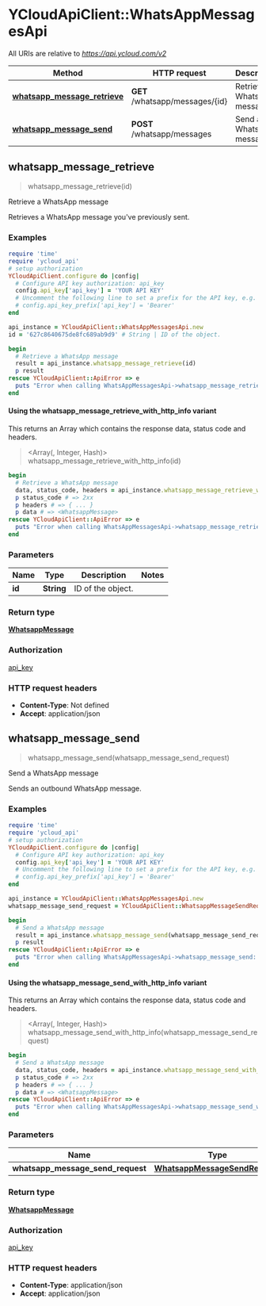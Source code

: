 # YCloudApiClient::WhatsAppMessagesApi

All URIs are relative to *https://api.ycloud.com/v2*

| Method | HTTP request | Description |
| ------ | ------------ | ----------- |
| [**whatsapp_message_retrieve**](WhatsAppMessagesApi.md#whatsapp_message_retrieve) | **GET** /whatsapp/messages/{id} | Retrieve a WhatsApp message |
| [**whatsapp_message_send**](WhatsAppMessagesApi.md#whatsapp_message_send) | **POST** /whatsapp/messages | Send a WhatsApp message |


## whatsapp_message_retrieve

> <WhatsappMessage> whatsapp_message_retrieve(id)

Retrieve a WhatsApp message

Retrieves a WhatsApp message you've previously sent.

### Examples

```ruby
require 'time'
require 'ycloud_api'
# setup authorization
YCloudApiClient.configure do |config|
  # Configure API key authorization: api_key
  config.api_key['api_key'] = 'YOUR API KEY'
  # Uncomment the following line to set a prefix for the API key, e.g. 'Bearer' (defaults to nil)
  # config.api_key_prefix['api_key'] = 'Bearer'
end

api_instance = YCloudApiClient::WhatsAppMessagesApi.new
id = '627c8640675de8fc689ab9d9' # String | ID of the object.

begin
  # Retrieve a WhatsApp message
  result = api_instance.whatsapp_message_retrieve(id)
  p result
rescue YCloudApiClient::ApiError => e
  puts "Error when calling WhatsAppMessagesApi->whatsapp_message_retrieve: #{e}"
end
```

#### Using the whatsapp_message_retrieve_with_http_info variant

This returns an Array which contains the response data, status code and headers.

> <Array(<WhatsappMessage>, Integer, Hash)> whatsapp_message_retrieve_with_http_info(id)

```ruby
begin
  # Retrieve a WhatsApp message
  data, status_code, headers = api_instance.whatsapp_message_retrieve_with_http_info(id)
  p status_code # => 2xx
  p headers # => { ... }
  p data # => <WhatsappMessage>
rescue YCloudApiClient::ApiError => e
  puts "Error when calling WhatsAppMessagesApi->whatsapp_message_retrieve_with_http_info: #{e}"
end
```

### Parameters

| Name | Type | Description | Notes |
| ---- | ---- | ----------- | ----- |
| **id** | **String** | ID of the object. |  |

### Return type

[**WhatsappMessage**](WhatsappMessage.md)

### Authorization

[api_key](../README.md#api_key)

### HTTP request headers

- **Content-Type**: Not defined
- **Accept**: application/json


## whatsapp_message_send

> <WhatsappMessage> whatsapp_message_send(whatsapp_message_send_request)

Send a WhatsApp message

Sends an outbound WhatsApp message.

### Examples

```ruby
require 'time'
require 'ycloud_api'
# setup authorization
YCloudApiClient.configure do |config|
  # Configure API key authorization: api_key
  config.api_key['api_key'] = 'YOUR API KEY'
  # Uncomment the following line to set a prefix for the API key, e.g. 'Bearer' (defaults to nil)
  # config.api_key_prefix['api_key'] = 'Bearer'
end

api_instance = YCloudApiClient::WhatsAppMessagesApi.new
whatsapp_message_send_request = YCloudApiClient::WhatsappMessageSendRequest.new({from: '+447901614024', to: '+447901614024', type: YCloudApiClient::WhatsappMessageType::TEMPLATE}) # WhatsappMessageSendRequest | 

begin
  # Send a WhatsApp message
  result = api_instance.whatsapp_message_send(whatsapp_message_send_request)
  p result
rescue YCloudApiClient::ApiError => e
  puts "Error when calling WhatsAppMessagesApi->whatsapp_message_send: #{e}"
end
```

#### Using the whatsapp_message_send_with_http_info variant

This returns an Array which contains the response data, status code and headers.

> <Array(<WhatsappMessage>, Integer, Hash)> whatsapp_message_send_with_http_info(whatsapp_message_send_request)

```ruby
begin
  # Send a WhatsApp message
  data, status_code, headers = api_instance.whatsapp_message_send_with_http_info(whatsapp_message_send_request)
  p status_code # => 2xx
  p headers # => { ... }
  p data # => <WhatsappMessage>
rescue YCloudApiClient::ApiError => e
  puts "Error when calling WhatsAppMessagesApi->whatsapp_message_send_with_http_info: #{e}"
end
```

### Parameters

| Name | Type | Description | Notes |
| ---- | ---- | ----------- | ----- |
| **whatsapp_message_send_request** | [**WhatsappMessageSendRequest**](WhatsappMessageSendRequest.md) |  |  |

### Return type

[**WhatsappMessage**](WhatsappMessage.md)

### Authorization

[api_key](../README.md#api_key)

### HTTP request headers

- **Content-Type**: application/json
- **Accept**: application/json

